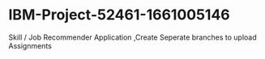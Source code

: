 # IBM-Project-52461-1661005146
Skill / Job Recommender Application
,Create Seperate branches to upload Assignments
